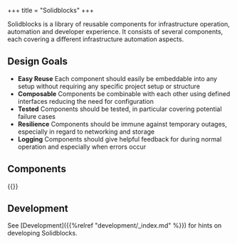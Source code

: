 +++
title = "Solidblocks"
+++

Solidblocks is a library of reusable components for infrastructure operation, automation and developer experience. It consists of several components, each covering a different infrastructure automation aspects. 

## Design Goals

* **Easy Reuse** Each component should easily be embeddable into any setup without requiring any specific project setup or structure
* **Composable** Components be combinable with each other using defined interfaces reducing the need for configuration
* **Tested** Components should be tested, in particular covering potential failure cases
* **Resilience** Components should be immune against temporary outages, especially in regard to networking and storage
* **Logging** Components should give helpful feedback for during normal operation and especially when errors occur


## Components

{{<component-overview>}}

## Development

See [Development]({{%relref "development/_index.md" %}}) for hints on developing Solidblocks. 